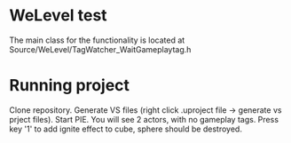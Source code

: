 # WeLevel test

The main class for the functionality is located at Source/WeLevel/TagWatcher_WaitGameplaytag.h

# Running project

Clone repository.
Generate VS files (right click .uproject file -> generate vs prject files).
Start PIE.
You will see 2 actors, with no gameplay tags. Press key '1' to add ignite effect to cube, sphere should be destroyed.
